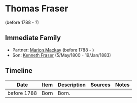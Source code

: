 ﻿---
layout: person
subject_key: i79545968
permalink: /people/i79545968
---

# Thomas Fraser
(before 1788 - ?)

## Immediate Family

* Partner: [Marion Mackay](./@56151384@-marion-mackay-b1788-d.md) (before 1788 - )
* Son: [Kenneth Fraser](./@61428726@-kenneth-fraser-b1800-5-5-d1883-1-19.md) (5/May/1800 - 19/Jan/1883)

## Timeline

Date | Item | Description | Sources | Notes
---|---|---|---|---
before 1788 | Born | Born. |  | 

